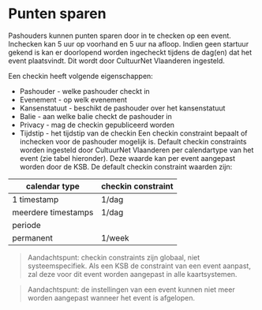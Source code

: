 ---
---

# Punten sparen

Pashouders kunnen punten sparen door in te checken op een event. Inchecken kan 5 uur op voorhand en 5 uur na afloop. Indien geen startuur gekend is kan er doorlopend worden ingecheckt tijdens de dag(en) dat het event plaatsvindt. Dit wordt door CultuurNet Vlaanderen ingesteld.

Een checkin heeft volgende eigenschappen:
* Pashouder - welke pashouder checkt in
* Evenement - op welk evenement
* Kansenstatuut - beschikt de pashouder over het kansenstatuut
* Balie - aan welke balie checkt de pashouder in
* Privacy - mag de checkin gepubliceerd worden
* Tijdstip - het tijdstip van de checkin
Een checkin constraint bepaalt of inchecken voor de pashouder mogelijk is. Default checkin constraints worden ingesteld door CultuurNet Vlaanderen per calendartype van het event (zie tabel hieronder). Deze waarde kan per event aangepast worden door de KSB. De default checkin constraint waarden zijn:


| calendar type  |  checkin constraint |
|---|---|
|  1 timestamp | 1/dag  |
|   meerdere timestamps|  1/dag |
|  periode |   |1/week
|  permanent |  1/week |


> Aandachtspunt: checkin constraints zijn globaal, niet systeemspecifiek. Als een KSB de constraint van een event aanpast, zal deze voor dit event worden aangepast in alle kaartsystemen.

> Aandachtspunt: de instellingen van een event kunnen niet meer worden aangepast wanneer het event is afgelopen.
